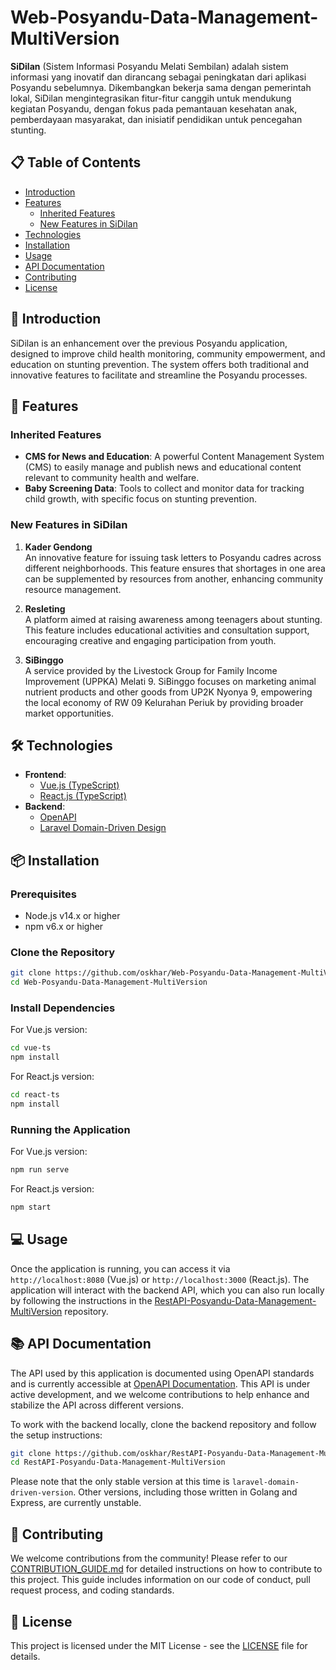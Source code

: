 # Web-Posyandu-Data-Management-MultiVersion

**SiDilan** (Sistem Informasi Posyandu Melati Sembilan) adalah sistem informasi yang inovatif dan dirancang sebagai peningkatan dari aplikasi Posyandu sebelumnya. Dikembangkan bekerja sama dengan pemerintah lokal, SiDilan mengintegrasikan fitur-fitur canggih untuk mendukung kegiatan Posyandu, dengan fokus pada pemantauan kesehatan anak, pemberdayaan masyarakat, dan inisiatif pendidikan untuk pencegahan stunting.

## 📋 Table of Contents

- [Introduction](#introduction)
- [Features](#features)
  - [Inherited Features](#inherited-features)
  - [New Features in SiDilan](#new-features-in-sidilan)
- [Technologies](#technologies)
- [Installation](#installation)
- [Usage](#usage)
- [API Documentation](#api-documentation)
- [Contributing](#contributing)
- [License](#license)

## 🌟 Introduction

SiDilan is an enhancement over the previous Posyandu application, designed to improve child health monitoring, community empowerment, and education on stunting prevention. The system offers both traditional and innovative features to facilitate and streamline the Posyandu processes.

## 🚀 Features

### Inherited Features

- **CMS for News and Education**: A powerful Content Management System (CMS) to easily manage and publish news and educational content relevant to community health and welfare.
- **Baby Screening Data**: Tools to collect and monitor data for tracking child growth, with specific focus on stunting prevention.

### New Features in SiDilan

1. **Kader Gendong**  
   An innovative feature for issuing task letters to Posyandu cadres across different neighborhoods. This feature ensures that shortages in one area can be supplemented by resources from another, enhancing community resource management.

2. **Resleting**  
   A platform aimed at raising awareness among teenagers about stunting. This feature includes educational activities and consultation support, encouraging creative and engaging participation from youth.

3. **SiBinggo**  
   A service provided by the Livestock Group for Family Income Improvement (UPPKA) Melati 9. SiBinggo focuses on marketing animal nutrient products and other goods from UP2K Nyonya 9, empowering the local economy of RW 09 Kelurahan Periuk by providing broader market opportunities.

## 🛠️ Technologies

- **Frontend**:
  - [Vue.js (TypeScript)](https://vuejs.org/)
  - [React.js (TypeScript)](https://reactjs.org/)
- **Backend**:
  - [OpenAPI](https://posyandu-data-management.vercel.app/)
  - [Laravel Domain-Driven Design](https://github.com/oskhar/RestAPI-Posyandu-Data-Management-MultiVersion)

## 📦 Installation

### Prerequisites

- Node.js v14.x or higher
- npm v6.x or higher

### Clone the Repository

```bash
git clone https://github.com/oskhar/Web-Posyandu-Data-Management-MultiVersion.git
cd Web-Posyandu-Data-Management-MultiVersion
```

### Install Dependencies

For Vue.js version:

```bash
cd vue-ts
npm install
```

For React.js version:

```bash
cd react-ts
npm install
```

### Running the Application

For Vue.js version:

```bash
npm run serve
```

For React.js version:

```bash
npm start
```

## 💻 Usage

Once the application is running, you can access it via `http://localhost:8080` (Vue.js) or `http://localhost:3000` (React.js). The application will interact with the backend API, which you can also run locally by following the instructions in the [RestAPI-Posyandu-Data-Management-MultiVersion](https://github.com/oskhar/RestAPI-Posyandu-Data-Management-MultiVersion) repository.

## 📚 API Documentation

The API used by this application is documented using OpenAPI standards and is currently accessible at [OpenAPI Documentation](https://posyandu-data-management.vercel.app/). This API is under active development, and we welcome contributions to help enhance and stabilize the API across different versions.

To work with the backend locally, clone the backend repository and follow the setup instructions:

```bash
git clone https://github.com/oskhar/RestAPI-Posyandu-Data-Management-MultiVersion.git
cd RestAPI-Posyandu-Data-Management-MultiVersion
```

Please note that the only stable version at this time is `laravel-domain-driven-version`. Other versions, including those written in Golang and Express, are currently unstable.

## 🤝 Contributing

We welcome contributions from the community! Please refer to our [CONTRIBUTION_GUIDE.md](CONTRIBUTION_GUIDE.md) for detailed instructions on how to contribute to this project. This guide includes information on our code of conduct, pull request process, and coding standards.

## 📜 License

This project is licensed under the MIT License - see the [LICENSE](LICENSE) file for details.

